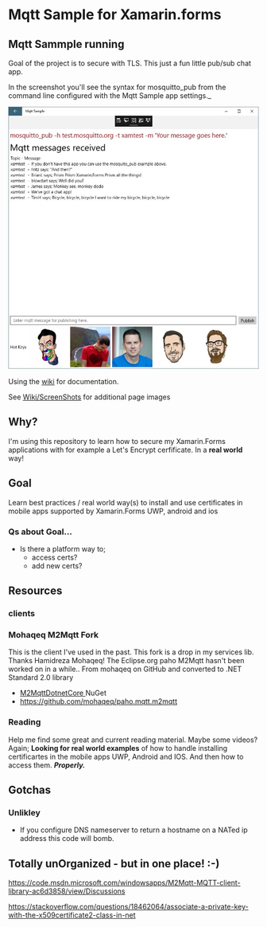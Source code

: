 # Mqtt Sample for Xamarin.forms

## Mqtt Sammple running
Goal of the project is to secure with TLS. This just a fun little pub/sub chat app. 

In the screenshot you'll see the syntax for mosquitto_pub from the command line configured with the Mqtt Sample app settings._

![](images/XamFormsMqttUwpDemo.JPG)

Using the [wiki](https://github.com/jhalbrecht/XamarinFormsMqttSample/wiki) for documentation.

See [Wiki/ScreenShots](https://github.com/jhalbrecht/XamarinFormsMqttSample/wiki/ScreenShots) for additional page images


## Why?
I'm using this repository to learn how to secure my Xamarin.Forms applications with for example a Let's Encrypt cerfificate. In a **real world** way!

## Goal
Learn best practices / real world way(s) to install and use certificates in mobile apps supported by Xamarin.Forms UWP, android and ios
### Qs about Goal...

* Is there a platform way to;
  - access certs?
  - add new certs?

## Resources
### clients
### Mohaqeq M2Mqtt Fork
This is the client I've used in the past. This fork is a drop in my services lib. Thanks Hamidreza Mohaqeq!
The Eclipse.org paho M2Mqtt hasn't been worked on in a while..
From mohaqeq on GitHub and converted to .NET Standard 2.0 library
* [M2MqttDotnetCore ](https://www.nuget.org/packages/M2MqttDotnetCore/) NuGet
* https://github.com/mohaqeq/paho.mqtt.m2mqtt

### Reading
Help me find some great and current reading material. Maybe some videos? Again; **Looking for real world examples** of how to handle installing certificartes in 
the mobile apps UWP, Android and IOS. And then how to access them. **_Properly._**

## Gotchas
### Unlikley 
- If you configure DNS nameserver to return a hostname on a NATed ip address this code will bomb.

## Totally unOrganized - but in one place! :-)

https://code.msdn.microsoft.com/windowsapps/M2Mqtt-MQTT-client-library-ac6d3858/view/Discussions


https://stackoverflow.com/questions/18462064/associate-a-private-key-with-the-x509certificate2-class-in-net
